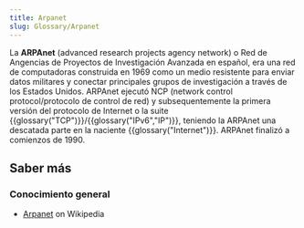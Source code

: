 ```yaml
---
title: Arpanet
slug: Glossary/Arpanet
---
```


La **ARPAnet** (advanced research projects agency network) o Red de Angencias de Proyectos de Investigación Avanzada en español, era una red de computadoras construida en 1969 como un medio resistente para enviar datos militares y conectar principales grupos de investigación a través de los Estados Unidos. ARPAnet ejecutó NCP (network control protocol/protocolo de control de red) y subsequentemente la primera versión del protocolo de Internet o la suite {{glossary("TCP")}}/{{glossary("IPv6","IP")}}, teniendo la ARPAnet una descatada parte en la naciente {{glossary("Internet")}}. ARPAnet finalizó a comienzos de 1990.

## Saber más

### Conocimiento general

- [Arpanet](https://es.wikipedia.org/wiki/Arpanet) on Wikipedia
